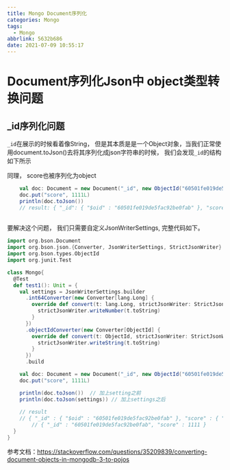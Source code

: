 ```yaml
---
title: Mongo Document序列化
categories: Mongo
tags:
  - Mongo
abbrlink: 5632b686
date: 2021-07-09 10:55:17
---
```



# Document序列化Json中 object类型转换问题



## _id序列化问题

`_id`在展示的时候看着像String， 但是其本质是是一个Object对象，当我们正常使用document.toJson()去将其序列化成json字符串的时候， 我们会发现`_id`的结构如下所示

同理， score也被序列化为object

```scala
    val doc: Document = new Document("_id", new ObjectId("60501fe019de5fac92be0fab"))
    doc.put("score", 1111L)
   	println(doc.toJson())  
   	// result: { "_id": { "$oid" : "60501fe019de5fac92be0fab" }, "score" : { "$numberLong" : "1111" } }
    
```

要解决这个问题， 我们只需要自定义JsonWriterSettings,  完整代码如下。 

```scala
import org.bson.Document
import org.bson.json.{Converter, JsonWriterSettings, StrictJsonWriter}
import org.bson.types.ObjectId
import org.junit.Test 

class Mongo{
  @Test
  def test1(): Unit = {
    val settings = JsonWriterSettings.builder
      .int64Converter(new Converter[lang.Long] {
        override def convert(t: lang.Long, strictJsonWriter: StrictJsonWriter): Unit = {
          strictJsonWriter.writeNumber(t.toString)
        }
      })
      .objectIdConverter(new Converter[ObjectId] {
        override def convert(t: ObjectId, strictJsonWriter: StrictJsonWriter): Unit = {
          strictJsonWriter.writeString(t.toString)
        }
      })
      .build

    val doc: Document = new Document("_id", new ObjectId("60501fe019de5fac92be0fab"))
    doc.put("score", 1111L)

    println(doc.toJson())  // 加上setting之前
    println(doc.toJson(settings)) // 加上settings之后
    
    // result
    // { "_id" : { "$oid" : "60501fe019de5fac92be0fab" }, "score" : { "$numberLong" : "1111" } }
		// { "_id" : "60501fe019de5fac92be0fab", "score" : 1111 }
  }
}
```

参考文档：https://stackoverflow.com/questions/35209839/converting-document-objects-in-mongodb-3-to-pojos

